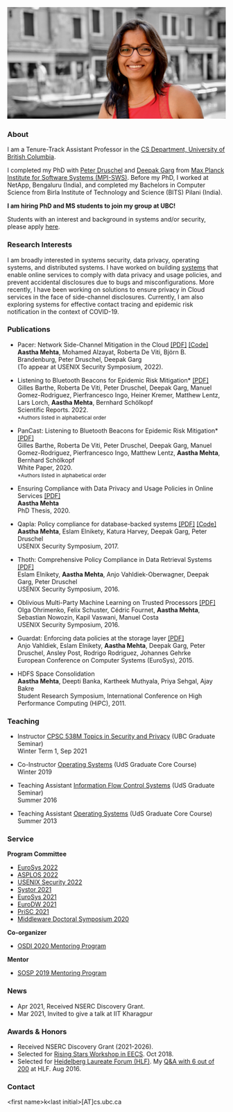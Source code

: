 <!-- ### Aastha Mehta -->

<img src="imgs/Aastha_pic.jpg" class="wrap align-center">

### About

I am a Tenure-Track Assistant Professor in the [CS Department, University of British Columbia](https://www.cs.ubc.ca/).

I completed my PhD with [Peter Druschel](http://www.mpi-sws.org/~druschel/) and [Deepak Garg](http://www.mpi-sws.org/~dg/) from [Max Planck Institute for Software Systems (MPI-SWS)](http://www.mpi-sws.org/). Before my PhD, I worked at NetApp, Bengaluru (India), and completed my Bachelors in Computer Science from Birla Institute of Technology and Science (BITS) Pilani (India).

**I am hiring PhD and MS students to join my group at UBC!**

Students with an interest and background in systems and/or security, please apply [here](https://www.cs.ubc.ca/students/grad/admissions).

### Research Interests

I am broadly interested in systems security, data privacy, operating systems, and distributed systems. I have worked on building [systems](http://thoth.mpi-sws.org/) that enable online services to comply with data privacy and usage policies, and prevent accidental disclosures due to bugs and misconfigurations. More recently, I have been working on solutions to ensure privacy in Cloud services in the face of side-channel disclosures. Currently, I am also exploring systems for effective contact tracing and epidemic risk notification in the context of COVID-19.

### Publications
- Pacer: Network Side-Channel Mitigation in the Cloud [\[PDF\]](https://arxiv.org/pdf/1908.11568.pdf) [\[Code\]](https://gitlab.mpi-sws.org/pacer)<br>
**Aastha Mehta**, Mohamed Alzayat, Roberta De Viti, Björn B. Brandenburg, Peter Druschel, Deepak Garg<br>
(To appear at USENIX Security Symposium, 2022).

- Listening to Bluetooth Beacons for Epidemic Risk Mitigation* [\[PDF\]](https://www.nature.com/articles/s41598-022-09440-1.pdf)<br>
Gilles Barthe, Roberta De Viti, Peter Druschel, Deepak Garg, Manuel Gomez-Rodriguez, Pierfrancesco Ingo, Heiner Kremer, Matthew Lentz, Lars Lorch, **Aastha Mehta**, Bernhard Schölkopf<br>
Scientific Reports. 2022.<br>
<span style="font-size:12px;">*Authors listed in alphabetical order</span>

- PanCast: Listening to Bluetooth Beacons for Epidemic Risk Mitigation* [\[PDF\]](https://arxiv.org/pdf/2011.08069.pdf)<br>
Gilles Barthe, Roberta De Viti, Peter Druschel, Deepak Garg, Manuel Gomez-Rodriguez, Pierfrancesco Ingo, Matthew Lentz, **Aastha Mehta**, Bernhard Schölkopf<br>
White Paper, 2020.<br>
<span style="font-size:12px;">*Authors listed in alphabetical order</span>

- Ensuring Compliance with Data Privacy and Usage Policies in Online Services [\[PDF\]](https://aasthakm.github.io/files/AasthaMehta-PhDThesis-2020.pdf)<br>
**Aastha Mehta**<br>
PhD Thesis, 2020.
<!-- http://dx.doi.org/10.22028/D291-32673 -->

- Qapla: Policy compliance for database-backed systems [\[PDF\]](https://aasthakm.github.io/files/sec17-qapla.pdf) [\[Code\]](https://github.com/aasthakm/qapla)<br>
**Aastha Mehta**, Eslam Elnikety, Katura Harvey, Deepak Garg, Peter Druschel<br>
USENIX Security Symposium, 2017.

- Thoth: Comprehensive Policy Compliance in Data Retrieval Systems [\[PDF\]](https://aasthakm.github.io/files/sec16-thoth.pdf)<br>
Eslam Elnikety, **Aastha Mehta**, Anjo Vahldiek-Oberwagner, Deepak Garg, Peter Druschel<br>
USENIX Security Symposium, 2016.

- Oblivious Multi-Party Machine Learning on Trusted Processors [\[PDF\]](https://aasthakm.github.io/files/sec16-oblivML.pdf)<br>
Olga Ohrimenko, Felix Schuster, Cédric Fournet, **Aastha Mehta**, Sebastian Nowozin, Kapil Vaswani, Manuel Costa<br>
USENIX Security Symposium, 2016.

- Guardat: Enforcing data policies at the storage layer [\[PDF\]](https://aasthakm.github.io/files/eurosys15-guardat.pdf)<br>
Anjo Vahldiek, Eslam Elnikety, **Aastha Mehta**, Deepak Garg, Peter Druschel, Ansley Post, Rodrigo Rodriguez, Johannes Gehrke<br>
European Conference on Computer Systems (EuroSys), 2015.

- HDFS Space Consolidation<br>
**Aastha Mehta**, Deepti Banka, Kartheek Muthyala, Priya Sehgal, Ajay Bakre<br>
Student Research Symposium, International Conference on High Performance Computing (HiPC), 2011.

### Teaching
- Instructor [CPSC 538M Topics in Security and Privacy](https://aasthakm.github.io/courses/cpsc538m.html) (UBC Graduate Seminar)<br>
Winter Term 1, Sep 2021

- Co-Instructor [Operating Systems](https://courses.mpi-sws.org/os-ws19/) (UdS Graduate Core Course)<br>
Winter 2019

- Teaching Assistant [Information Flow Control Systems](https://people.mpi-sws.org/~dg/teaching/ifcs2016/ifcs2016.html) (UdS Graduate Seminar)<br>
Summer 2016

- Teaching Assistant [Operating Systems](http://courses.mpi-sws.org/os-ss13/) (UdS Graduate Core Course)<br>
Summer 2013

### Service

**Program Committee**

- [EuroSys 2022](https://2022.eurosys.org/calls/call-for-papers/)
- [ASPLOS 2022](https://asplos-conference.org/)
- [USENIX Security 2022](https://www.usenix.org/conference/usenixsecurity22)
- [Systor 2021](https://www.systor.org/2021/)
- [EuroSys 2021](https://2021.eurosys.org/)
- [EuroDW 2021](https://2021.eurosys.org/workshops.html#workshops)
- [PriSC 2021](https://popl21.sigplan.org/home/prisc-2021)
- [Middleware Doctoral Symposium 2020](https://2020.middleware-conference.org/call-for-doctoral-symposium.html)
  
**Co-organizer**
- [OSDI 2020 Mentoring Program](https://www.usenix.org/conference/osdi20/mentorship)

**Mentor**
- [SOSP 2019 Mentoring Program](https://sosp19.rcs.uwaterloo.ca/mentoring.html)

### News
- Apr 2021, Received NSERC Discovery Grant.
- Mar 2021, Invited to give a talk at IIT Kharagpur

### Awards & Honors
- Received NSERC Discovery Grant (2021-2026).
- Selected for [Rising Stars Workshop in EECS](https://risingstars18-eecs.mit.edu/). Oct 2018.
- Selected for [Heidelberg Laureate Forum (HLF)](https://www.heidelberg-laureate-forum.org/event_2016/). My [Q&A with 6 out of 200](https://scilogs.spektrum.de/hlf/2499-2/) at HLF. Aug 2016.

### Contact
\<first name\>k\<last initial\>[AT]cs.ubc.ca

